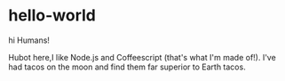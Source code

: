 # hello-world

hi Humans!

Hubot here,I like Node.js and Coffeescript (that's what I'm made of!).
I've had tacos on the moon and find them far superior to Earth tacos.
